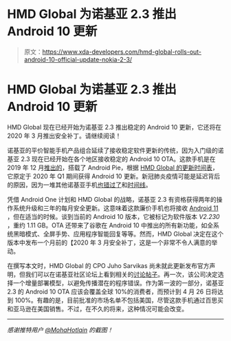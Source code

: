 # HMD Global 为诺基亚 2.3 推出 Android 10 更新

> 原文：<https://www.xda-developers.com/hmd-global-rolls-out-android-10-official-update-nokia-2-3/>

# HMD Global 为诺基亚 2.3 推出 Android 10 更新

HMD Global 现在已经开始为诺基亚 2.3 推出稳定的 Android 10 更新，它还将在 2020 年 3 月推出安全补丁。请继续阅读！

诺基亚的平价智能手机产品组合延续了接收稳定软件更新的传统，因为入门级的诺基亚 2.3 现在已经开始在各个地区接收稳定的 Android 10 OTA。这款手机是在 2019 年 12 月[推出的](https://www.xda-developers.com/nokia-2-3-launches-android-one-based-android-9-pie-microusb-port/)，搭载了 Android Pie，根据 [HMD Global 的更新时间表](https://www.xda-developers.com/hmd-global-nokia-android-10-roadmap/)，它原定于 2020 年 Q1 期间获得 Android 10 更新。新冠肺炎疫情可能是延迟背后的原因，因为一堆其他诺基亚手机[也错过了](https://www.xda-developers.com/samsung-galaxy-j6-nokia-3-2-receive-stable-android-10-update/)和[时间线](https://www.xda-developers.com/nokia-4-2-receives-official-android-10-update/)。

凭借 Android One 计划和 HMD Global 的战略，诺基亚 2.3 有资格获得两年的操作系统升级和三年的每月安全更新。这意味着这款廉价手机也将接收 [Android 11](https://www.xda-developers.com/tag/android-11/) ，但在适当的时候。谈到当前的 Android 10 版本，它被标记为软件版本 *V2.230* ，重约 1.11 GB。OTA 还带来了谷歌在 Android 10 中推出的所有新功能，如全系统黑暗模式、全屏手势、应用程序智能回复等等。然而，HMD Global 决定在这个版本中发布一个月前的【2020 年 3 月安全补丁，这是一个非常不令人满意的举动。

在撰写本文时，HMD Global 的 CPO Juho Sarvikas 尚未就此更新发布官方声明，但我们可以在诺基亚社区论坛上看到相关的[讨论帖子](https://community.phones.nokia.com/discussion/58156/android-10-on-nokia-2-3)。再一次，该公司决定选择一个增量部署模型，以避免传播潜在的程序错误。作为第一波的一部分，诺基亚 2.3 的 Android 10 OTA 应该会覆盖全球 10%的消费者，而预计到 4 月 26 日将达到 100%。有趣的是，目前批准的市场名单不包括美国，尽管这款手机通过百思买和亚马逊在美国销售。不过，在不久的将来，这种情况可能会改变。

* * *

*感谢推特用户 [@MohaHotlain](https://twitter.com/MohaHotlain) 的截图！*